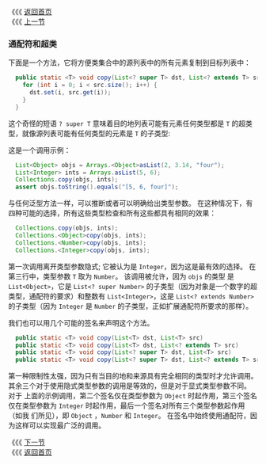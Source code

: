 《《《 [返回首页](../README.md)      <br/>
《《《 [上一节](02_Wildcards_with_extends.md)

### 通配符和超类

下面是一个方法，它将方便类集合中的源列表中的所有元素复制到目标列表中：

```java
  public static <T> void copy(List<? super T> dst, List<? extends T> src) {
    for (int i = 0; i < src.size(); i++) {
      dst.set(i, src.get(i));
    }
  }
```

这个奇怪的短语 `? super T` 意味着目的地列表可能有元素任何类型都是 `T` 的超类型，就像源列表可能有任何类型的元素是 `T` 的子类型:

这是一个调用示例：

```java
  List<Object> objs = Arrays.<Object>asList(2, 3.14, "four");
  List<Integer> ints = Arrays.asList(5, 6);
  Collections.copy(objs, ints);
  assert objs.toString().equals("[5, 6, four]");
```

与任何泛型方法一样，可以推断或者可以明确给出类型参数。 在这种情况下，有四种可能的选择，所有这些类型检查和所有这些都具有相同的效果：

```java
  Collections.copy(objs, ints);
  Collections.<Object>copy(objs, ints);
  Collections.<Number>copy(objs, ints);
  Collections.<Integer>copy(objs, ints);
```
  
第一次调用离开类型参数隐式; 它被认为是 `Integer`，因为这是最有效的选择。 在第三行中，类型参数 `T` 取为 `Number`。 该调用被允许，因为 `objs` 的类型
是 `List<Object>`，它是 `List<? super Number>` 的子类型（因为对象是一个数字的超类型，通配符的要求）和整数有 `List<Integer>`，这是
`List<? extends Number>` 的子类型（因为 `Integer` 是 `Number` 的子类型，正如扩展通配符所要求的那样）。

我们也可以用几个可能的签名来声明这个方法。

```java
  public static <T> void copy(List<T> dst, List<T> src)
  public static <T> void copy(List<T> dst, List<? extends T> src)
  public static <T> void copy(List<? super T> dst, List<T> src)
  public static <T> void copy(List<? super T> dst, List<? extends T> src)
```
  
第一种限制性太强，因为只有当目的地和来源具有完全相同的类型时才允许调用。 其余三个对于使用隐式类型参数的调用是等效的，但是对于显式类型参数不同。 对于
上面的示例调用，第二个签名仅在类型参数为 `Object` 时起作用，第三个签名仅在类型参数为 `Integer` 时起作用，最后一个签名对所有三个类型参数起作用（如我
们所见），即 `Object` ，`Number` 和 `Integer`。 在签名中始终使用通配符，因为这样可以实现最广泛的调用。

《《《 [下一节](04_The_Get_and_Put_Principle.md) <br/>
《《《 [返回首页](../README.md)
